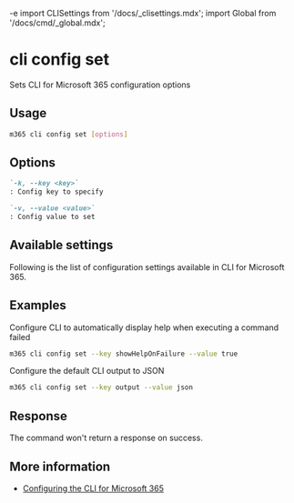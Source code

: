 -e <!-- DISCLAIMER: All secrets, passwords, and sensitive values in this document are examples only and not real credentials. -->
import CLISettings from '/docs/_clisettings.mdx';
import Global from '/docs/cmd/_global.mdx';

# cli config set

Sets CLI for Microsoft 365 configuration options

## Usage

```sh
m365 cli config set [options]
```

## Options

```md definition-list
`-k, --key <key>`
: Config key to specify

`-v, --value <value>`
: Config value to set
```

<Global />

## Available settings

Following is the list of configuration settings available in CLI for Microsoft 365.

<CLISettings />

## Examples

Configure CLI to automatically display help when executing a command failed

```sh
m365 cli config set --key showHelpOnFailure --value true
```

Configure the default CLI output to JSON

```sh
m365 cli config set --key output --value json
```

## Response

The command won't return a response on success.

## More information

- [Configuring the CLI for Microsoft 365](../../../user-guide/configuring-cli.mdx)
